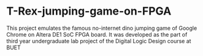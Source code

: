 # T-Rex-jumping-game-on-FPGA
This project emulates the famous no-internet dino jumping game of Google Chrome on Altera DE1 SoC FPGA board. It was developed as the part of third year undergraduate lab project of the Digital Logic Design course at BUET 
